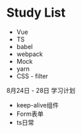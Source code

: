 # Study List

* Vue
* TS
* babel
* webpack
* Mock
* yarn
* CSS - filter

8月24日 - 28日 学习计划

* keep-alive组件
* Form表单
* ts日常